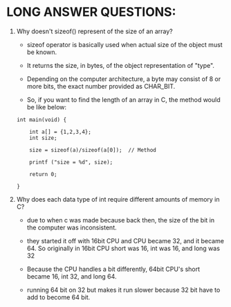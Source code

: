 # LONG ANSWER QUESTIONS:

1. Why doesn't sizeof() represent of the size of an array?

	- sizeof operator is basically used when actual size of the object must be known. 

	- It returns the size, in bytes, of the object representation of "type".

	- Depending on the computer architecture, a byte may consist of 8 or more bits, the exact number provided as CHAR_BIT.

	- So, if you want to find the length of an array in C, the method would be like below:


	~~~
	int main(void) {
		
		int a[] = {1,2,3,4};
		int size;

		size = sizeof(a)/sizeof(a[0]);  // Method

		printf ("size = %d", size);

		return 0;

	}
	~~~


2. Why does each data type of int require different amounts of memory in C?

	- due to when c was made because back then, the size of the bit in the computer was inconsistent.

	- they started it off with 16bit CPU and CPU became 32, and it became 64. So originally in 16bit CPU short was 16, int was 16, and long was 32 

	- Because the CPU handles a bit differently, 64bit CPU's short became 16, int 32, and long 64. 

	- running 64 bit on 32 but makes it run slower because 32 bit have to add to become 64 bit.